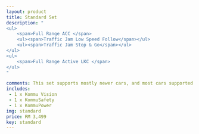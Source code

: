 ```yaml
---
layout: product
title: Standard Set
description: "
<ul>
    <span>Full Range ACC </span>
    <ul><span>Traffic Jam Low Speed Follow</span></ul>
    <ul><span>Traffic Jam Stop & Go</span></ul>
</ul>
<ul>
    <span>Full Range Active LKC </span>
</ul>
"

comments: This set supports mostly newer cars, and most cars supported by the set unlocks full-range ACC & LKAS, while Stop-N-Go implementation is still in development. 
includes: 
 - 1 x Kommu Vision 
 - 1 x KommuSafety
 - 1 x KommuPower
img: standard
price: RM 3,499
key: standard
---
```

